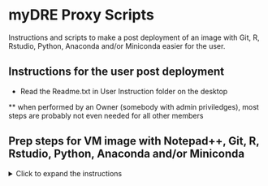# myDRE Proxy Scripts

Instructions and scripts to make a post deployment of an image with Git, R, Rstudio, Python, Anaconda and/or Miniconda easier for the user.


## Instructions for the user post deployment
- Read the Readme.txt in User Instruction folder on the desktop

** when performed by an Owner (somebody with admin priviledges), most steps are probably not even needed for all other members



## Prep steps for VM image with Notepad++, Git, R, Rstudio, Python, Anaconda and/or Miniconda

<details>
<summary>Click to expand the instructions</summary>
### Putting user instructions on public desktop
Clone or download the git, put it in:
c:\users\public\desktop

### install Notepad++
- open google chrome
- chrome: notepad-plus-plus.org
- download 64 bit
- display in folder
- Install as admin (press Run
- display in folder
- Install as admin (press Run at Smartscreen)
- Click through default stuff


### Install Git
- open google chrome
- chrome: git-scm.com
- download 64 bit
- display in folder
- Install as admin (press Run at Smartscreen)
- Click through default stuff, select the options you deem necessary


### Install R / RStudio
- google chrome
- Chrome: cloud.r-project.org
- download latest R
- download latest rtools42
- Chrome: posit.co
- download latest RStudio
- display in folder
- install as admin  (press Run at Smartscreen)
- Click through default stuff, select the options you deem necessary
- Run RStudio as admin
- Follow instructions on support.mydre.org ....no need to do the .site thing


### Python
- google chrome
- Chrome: python.org
- download latest python
- display in folder
- install as admin  (press Run at Smartscreen)
- Add python.exe to PATH
- Custom install, select the options you deem necessary
- Next
- Check: All users
- Installing packages: cmd open as admin, pip install <package>


### Anaconda
- google chrome
- Chrome: Anaconda.org
- download latest Anaconda
- display in folder
- install as admin  (press Run at Smartscreen)
- select the options you deem necessary


### Miniconda
- google chrome
- Chrome: conda.io
- download latest Miniconda
- display in folder
- install as admin  (press Run at Smartscreen)
- select the options you deem necessary


### Enable one or more of the above
- Follow the Readme.txt in User Instructions you put on public desktop


### Generalize
see: https://support.mydre.org/portal/en/kb/articles/vm-image
- Delete c:\Windows\Panther
- Go to c:\Windows\System32\Sysprep
- OOBE, Generalize, Shutdown, OK
- VM will close
- Go to user portal
- When VM is stopped (never start, it will require you to delete the VM and do all the work again)
- Press the Generalize icon
- Once completed it is available as an image (at the bottom of the list) 
- You can request ST to move it to the gallery so that it becomes available for other Workspaces


</details>